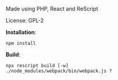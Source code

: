 Made using PHP, React and ReScript

License: GPL-2

**Installation**:

    npm install

**Build**:

    npx rescript build [-w]
    ./node_modules/webpack/bin/webpack.js ?
